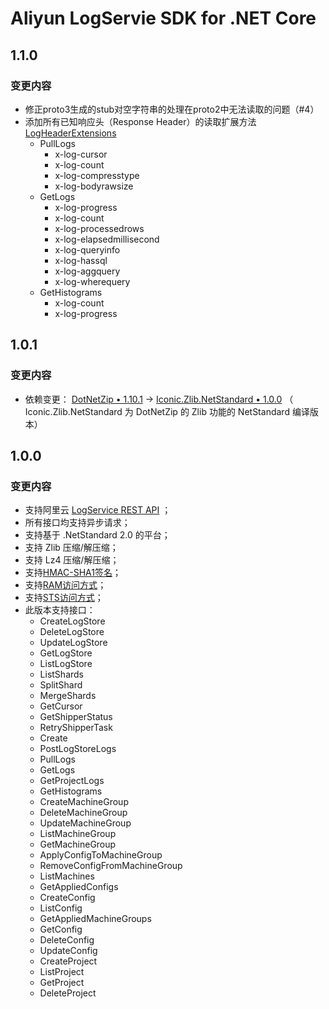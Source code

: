 # Aliyun LogServie SDK for .NET Core

## 1.1.0

### 变更内容

- 修正proto3生成的stub对空字符串的处理在proto2中无法读取的问题（#4）
- 添加所有已知响应头（Response Header）的读取扩展方法[LogHeaderExtensions](Aliyun.Api.LogService/Infrastructure/Protocol/Http/LogHeaderExtensions.cs)
  + PullLogs
    - x-log-cursor
    - x-log-count
    - x-log-compresstype
    - x-log-bodyrawsize
  + GetLogs
    - x-log-progress
    - x-log-count
    - x-log-processedrows
    - x-log-elapsedmillisecond
    - x-log-queryinfo
    - x-log-hassql
    - x-log-aggquery
    - x-log-wherequery
  + GetHistograms
    - x-log-count
    - x-log-progress


## 1.0.1

### 变更内容

- 依赖变更： [DotNetZip &bull; 1.10.1](https://www.nuget.org/packages/DotNetZip/1.10.1) -> [Iconic.Zlib.NetStandard &bull; 1.0.0](https://www.nuget.org/packages/Iconic.Zlib.Netstandard/1.0.0) （ Iconic.Zlib.NetStandard 为 DotNetZip 的 Zlib 功能的 NetStandard 编译版本）

## 1.0.0

### 变更内容

- 支持阿里云 [LogService REST API](https://help.aliyun.com/document_detail/29007.html) ；
- 所有接口均支持异步请求；
- 支持基于 .NetStandard 2.0 的平台；
- 支持 Zlib 压缩/解压缩；
- 支持 Lz4 压缩/解压缩；
- 支持[HMAC-SHA1签名](https://help.aliyun.com/document_detail/29012.html)；
- 支持[RAM访问方式](https://help.aliyun.com/document_detail/29049.html)；
- 支持[STS访问方式](https://help.aliyun.com/document_detail/47277.html)；
- 此版本支持接口：
    + CreateLogStore
    + DeleteLogStore
    + UpdateLogStore
    + GetLogStore
    + ListLogStore
    + ListShards
    + SplitShard
    + MergeShards
    + GetCursor
    + GetShipperStatus
    + RetryShipperTask
    + Create
    + PostLogStoreLogs
    + PullLogs
    + GetLogs
    + GetProjectLogs
    + GetHistograms
    + CreateMachineGroup
    + DeleteMachineGroup
    + UpdateMachineGroup
    + ListMachineGroup
    + GetMachineGroup
    + ApplyConfigToMachineGroup
    + RemoveConfigFromMachineGroup
    + ListMachines
    + GetAppliedConfigs
    + CreateConfig
    + ListConfig
    + GetAppliedMachineGroups
    + GetConfig
    + DeleteConfig
    + UpdateConfig
    + CreateProject
    + ListProject
    + GetProject
    + DeleteProject
